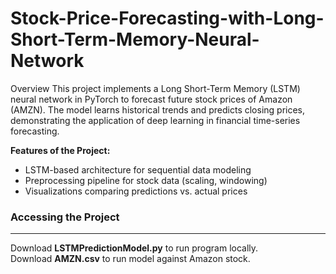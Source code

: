 # Stock-Price-Forecasting-with-Long-Short-Term-Memory-Neural-Network
Overview
This project implements a Long Short-Term Memory (LSTM) neural network in PyTorch to forecast future stock prices of Amazon (AMZN). The model learns historical trends and predicts closing prices, demonstrating the application of deep learning in financial time-series forecasting.

**Features of the Project:**
- LSTM-based architecture for sequential data modeling
- Preprocessing pipeline for stock data (scaling, windowing)
- Visualizations comparing predictions vs. actual prices

### Accessing the Project
---
Download **LSTMPredictionModel.py** to run program locally.  
Download **AMZN.csv** to run model against Amazon stock.

